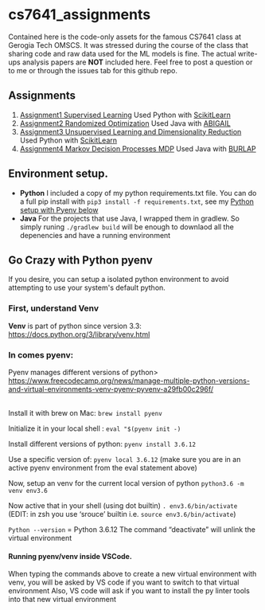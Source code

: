 # cs7641_assignments

Contained here is the code-only assets for the famous CS7641 class at Gerogia Tech OMSCS.  It was stressed during the course of the class that sharing code and raw data used for the ML models is fine.  The actual write-ups analysis papers are **NOT** included here.  Feel free to post a question or to me or through the issues tab for this github repo.

## Assignments
1. [Assignment1 Supervised Learning](assignment1) Used Python with [ScikitLearn](https://scikit-learn.org/stable/user_guide.html)
1. [Assignment2 Randomized Optimization](assignment1) Used Java with [ABIGAIL](https://github.com/pushkar/ABAGAIL)
1. [Assignment3 Unsupervised Learning and Dimensionality Reduction](assignment1)  Used Python with [ScikitLearn](https://scikit-learn.org/stable/user_guide.html)
1. [Assignment4 Markov Decision Processes MDP](assignment1) Used Java with [BURLAP](https://github.com/jmacglashan/burlap)

## Environment setup.

* **Python** I included a copy of my python requirements.txt file. You can do a full pip install with `pip3 install -f requirements.txt`,  see my [Python setup with Pyenv below](#pyenv)
* **Java** For the projects that use Java, I wrapped them in gradlew.  So simply runing `./gradlew build` will be enough to downlaod all the depenencies and have a running environment

## <a name="pyenv"></a>Go Crazy with Python pyenv
If you desire, you can setup a isolated python environment to avoid attempting to use your system's default python.

### First, understand Venv
**Venv** is part of python since version 3.3:  https://docs.python.org/3/library/venv.html

### In comes pyenv:
Pyenv manages different versions of python> https://www.freecodecamp.org/news/manage-multiple-python-versions-and-virtual-environments-venv-pyenv-pyvenv-a29fb00c296f/

<br>Install it with brew on Mac:  `brew install pyenv`

Initialize it in your local shell :  `eval "$(pyenv init -)`

Install different versions of python:  `pyenv install 3.6.12`

Use a specific version of:  `pyenv local 3.6.12`  (make sure you are in an active pyenv environment from the eval statement above)

Now, setup an venv for the current local version of python `python3.6 -m venv env3.6`

Now active that in your shell (using dot builtin) `. env3.6/bin/activate`
  (EDIT: in zsh you use ‘srouce’ builtin i.e. `source env3.6/bin/activate`)

`Python --version`  = Python 3.6.12
The command “deactivate” will unlink the virtual environment

#### Running pyenv/venv inside VSCode. 
When typing the commands above to create a new virtual environment with venv, you will be asked by VS code if you want to switch to that virtual environment
Also, VS code will ask if you want to install the py linter tools into that new virtual environment

